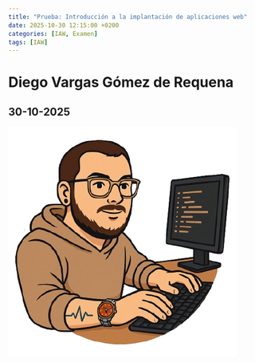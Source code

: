 ```yaml
---
title: "Prueba: Introducción a la implantación de aplicaciones web"
date: 2025-10-30 12:15:00 +0200
categories: [IAW, Examen]
tags: [IAW]
---
```


# Diego Vargas Gómez de Requena

## 30-10-2025

![Logo](/assets/img/logo.png)
